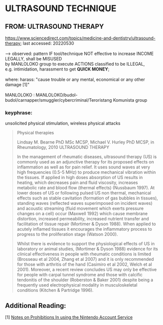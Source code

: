 # ULTRASOUND TECHNIQUE

## FROM: ULTRASOUND THERAPY

https://www.sciencedirect.com/topics/medicine-and-dentistry/ultrasound-therapy; last accessed: 20220530<br/>
<br/>
--> observed: pattern IF tool/technique NOT effective to increase INCOME LEGALLY, shall be MISUSED<br/> 
by MANLOLOKO group to execute ACTIONS classified to be ILLEGAL,<br/>
e.g. intimidation, harassment to get <b>QUICK MONEY</b>;<br/>
<br/>
where: harass: "cause trouble or any mental, economical or any other damage [1]"<br/>
<br/>
MANLOLOKO : MANLOLOKO/budol-budol/carnapper/smuggler/cybercriminal/Teroristang Komunista group<br/>

### keyphrase: 
unsolicited physical stimulation, wireless physical attacks

> Physical therapies
>
> Lindsay M. Bearne PhD MSc MCSP, Michael V. Hurley PhD MCSP, in Rheumatology, 2010
> ULTRASOUND THERAPY
>
> In the management of rheumatic diseases, ultrasound therapy (US) is commonly used as an adjunctive therapy for its proposed effects on inflammation as well as for pain relief. It uses sound waves at very high frequencies (0.5-5 MHz) to produce mechanical vibration within the tissues. If applied in high doses absorption of US results in heating, which decreases pain and fluid viscosity, increases metabolic rate and blood flow (thermal effects) (Nussbaum 1997). At lower doses of US or following pulsed US non thermal, mechanical effects such as stable cavitation (formation of gas bubbles in tissues), standing waves (reflected waves superimposed on incident waves) and acoustic streaming (fluid movement which exerts pressure changes on a cell) occur (Maxwell 1992) which cause membrane distortion, increased permeability, increased nutrient transfer and facilitation of tissue repair (Mortimer & Dyson 1988). When applied to acutely inflamed tissues it encourages the inflammatory process to progress to the proliferation stage (Watson 2000).
>
> Whilst there is evidence to support the physiological effects of US in laboratory or animal studies, (Mortimer & Dyson 1988) evidence for its clinical effectiveness in people with rheumatic conditions is limited (Brosseau et al 2004, Zhang et al 2007) and it is only recommended for those with arthritis of the hand (Casimiro et al 2002, Welch et al 2001). Moreover, a recent review concludes US may only be effective for people with carpal tunnel syndrome and those with calcific tendonitis of the shoulder (Roberston & Baker 2001) despite being a frequently used electrophysical modality in musculoskeletal conditions (Kitchen & Partridge 1996).

## Additional Reading:
[1] [Notes on Prohibitions In using the Nintendo Account Service](https://github.com/usbong/newsletters/blob/main/notes/LessonsLearned/nintendoDotCom.md)

